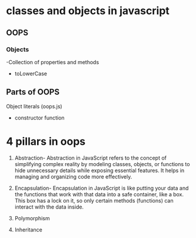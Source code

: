 # classes and objects in javascript

## OOPS
 
### Objects
-Collection of properties and methods
- toLowerCase

## Parts of OOPS
Object literals (oops.js)
- constructor function 


# 4 pillars in oops
1. Abstraction-
Abstraction in JavaScript refers to the concept of simplifying complex reality by modeling classes, objects, or functions to hide unnecessary details while exposing essential features. It helps in managing and organizing code more effectively.


2. Encapsulation-
Encapsulation in JavaScript is like putting your data and the functions that work with that data into a safe container, like a box. This box has a lock on it, so only certain methods (functions) can interact with the data inside.

3. Polymorphism
4. Inheritance